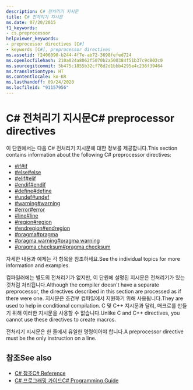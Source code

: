 ```yaml
---
description: C# 전처리기 지시문
title: C# 전처리기 지시문
ms.date: 07/20/2015
f1_keywords:
- cs.preprocessor
helpviewer_keywords:
- preprocessor directives [C#]
- keywords [C#], preprocessor directives
ms.assetid: f2406090-b244-4f7e-ab72-3698fefed724
ms.openlocfilehash: 210a024a8062f5070b2a500384f51b37c9d802c0
ms.sourcegitcommit: 5b475c1855b32cf78d2d1bbb4295e4c236f39464
ms.translationtype: HT
ms.contentlocale: ko-KR
ms.lasthandoff: 09/24/2020
ms.locfileid: "91157956"
---
```

# <a name="c-preprocessor-directives"></a><span data-ttu-id="f113c-103">C# 전처리기 지시문</span><span class="sxs-lookup"><span data-stu-id="f113c-103">C# preprocessor directives</span></span>

<span data-ttu-id="f113c-104">이 단원에서는 다음 C# 전처리기 지시문에 대한 정보를 제공합니다.</span><span class="sxs-lookup"><span data-stu-id="f113c-104">This section contains information about the following C# preprocessor directives:</span></span>

- [<span data-ttu-id="f113c-105">#if</span><span class="sxs-lookup"><span data-stu-id="f113c-105">#if</span></span>](./preprocessor-if.md)
- [<span data-ttu-id="f113c-106">#else</span><span class="sxs-lookup"><span data-stu-id="f113c-106">#else</span></span>](./preprocessor-else.md)
- [<span data-ttu-id="f113c-107">#elif</span><span class="sxs-lookup"><span data-stu-id="f113c-107">#elif</span></span>](./preprocessor-elif.md)
- [<span data-ttu-id="f113c-108">#endif</span><span class="sxs-lookup"><span data-stu-id="f113c-108">#endif</span></span>](./preprocessor-endif.md)
- [<span data-ttu-id="f113c-109">#define</span><span class="sxs-lookup"><span data-stu-id="f113c-109">#define</span></span>](./preprocessor-define.md)
- [<span data-ttu-id="f113c-110">#undef</span><span class="sxs-lookup"><span data-stu-id="f113c-110">#undef</span></span>](./preprocessor-undef.md)
- [<span data-ttu-id="f113c-111">#warning</span><span class="sxs-lookup"><span data-stu-id="f113c-111">#warning</span></span>](./preprocessor-warning.md)
- [<span data-ttu-id="f113c-112">#error</span><span class="sxs-lookup"><span data-stu-id="f113c-112">#error</span></span>](./preprocessor-error.md)
- [<span data-ttu-id="f113c-113">#line</span><span class="sxs-lookup"><span data-stu-id="f113c-113">#line</span></span>](./preprocessor-line.md)
- [<span data-ttu-id="f113c-114">#region</span><span class="sxs-lookup"><span data-stu-id="f113c-114">#region</span></span>](./preprocessor-region.md)
- [<span data-ttu-id="f113c-115">#endregion</span><span class="sxs-lookup"><span data-stu-id="f113c-115">#endregion</span></span>](./preprocessor-endregion.md)
- [<span data-ttu-id="f113c-116">#pragma</span><span class="sxs-lookup"><span data-stu-id="f113c-116">#pragma</span></span>](./preprocessor-pragma.md)
- [<span data-ttu-id="f113c-117">#pragma warning</span><span class="sxs-lookup"><span data-stu-id="f113c-117">#pragma warning</span></span>](./preprocessor-pragma-warning.md)
- [<span data-ttu-id="f113c-118">#pragma checksum</span><span class="sxs-lookup"><span data-stu-id="f113c-118">#pragma checksum</span></span>](./preprocessor-pragma-checksum.md)

<span data-ttu-id="f113c-119">자세한 내용과 예제는 각 항목을 참조하세요.</span><span class="sxs-lookup"><span data-stu-id="f113c-119">See the individual topics for more information and examples.</span></span>

<span data-ttu-id="f113c-120">컴파일러에는 별도의 전처리기가 없지만, 이 단원에 설명된 지시문은 전처리기가 있는 것처럼 처리됩니다.</span><span class="sxs-lookup"><span data-stu-id="f113c-120">Although the compiler doesn't have a separate preprocessor, the directives described in this section are processed as if there were one.</span></span> <span data-ttu-id="f113c-121">지시문은 조건부 컴파일에서 지원하기 위해 사용됩니다.</span><span class="sxs-lookup"><span data-stu-id="f113c-121">They are used to help in conditional compilation.</span></span> <span data-ttu-id="f113c-122">C 및 C++ 지시문과 달리, 매크로를 만들기 위해 이러한 지시문을 사용할 수 없습니다.</span><span class="sxs-lookup"><span data-stu-id="f113c-122">Unlike C and C++ directives, you cannot use these directives to create macros.</span></span>

<span data-ttu-id="f113c-123">전처리기 지시문은 한 줄에서 유일한 명령이어야 합니다.</span><span class="sxs-lookup"><span data-stu-id="f113c-123">A preprocessor directive must be the only instruction on a line.</span></span>

## <a name="see-also"></a><span data-ttu-id="f113c-124">참조</span><span class="sxs-lookup"><span data-stu-id="f113c-124">See also</span></span>

- [<span data-ttu-id="f113c-125">C# 참조</span><span class="sxs-lookup"><span data-stu-id="f113c-125">C# Reference</span></span>](../index.md)
- [<span data-ttu-id="f113c-126">C# 프로그래밍 가이드</span><span class="sxs-lookup"><span data-stu-id="f113c-126">C# Programming Guide</span></span>](../../programming-guide/index.md)
